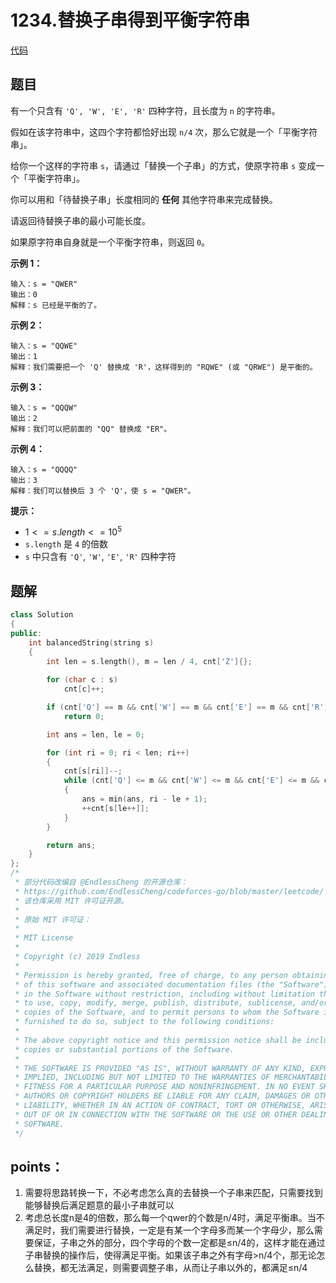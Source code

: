 # 1234.替换子串得到平衡字符串

[代码](/leetcode/1234.%20替换子串得到平衡字符串/1234.cpp)  

## 题目

有一个只含有 `'Q', 'W', 'E', 'R'` 四种字符，且长度为 `n` 的字符串。

假如在该字符串中，这四个字符都恰好出现 `n/4` 次，那么它就是一个「平衡字符串」。



给你一个这样的字符串 `s`，请通过「替换一个子串」的方式，使原字符串 `s` 变成一个「平衡字符串」。

你可以用和「待替换子串」长度相同的 **任何** 其他字符串来完成替换。

请返回待替换子串的最小可能长度。

如果原字符串自身就是一个平衡字符串，则返回 `0`。

 

**示例 1：**

```
输入：s = "QWER"
输出：0
解释：s 已经是平衡的了。
```

**示例 2：**

```
输入：s = "QQWE"
输出：1
解释：我们需要把一个 'Q' 替换成 'R'，这样得到的 "RQWE" (或 "QRWE") 是平衡的。
```

**示例 3：**

```
输入：s = "QQQW"
输出：2
解释：我们可以把前面的 "QQ" 替换成 "ER"。 
```

**示例 4：**

```
输入：s = "QQQQ"
输出：3
解释：我们可以替换后 3 个 'Q'，使 s = "QWER"。
```

 

**提示：**

- $1 <= s.length <= 10^5$
- `s.length` 是 `4` 的倍数
- `s` 中只含有 `'Q'`, `'W'`, `'E'`, `'R'` 四种字符



## 题解

```cpp
class Solution
{
public:
    int balancedString(string s)
    {
        int len = s.length(), m = len / 4, cnt['Z']{};
        
        for (char c : s)
            cnt[c]++;

        if (cnt['Q'] == m && cnt['W'] == m && cnt['E'] == m && cnt['R'] == m)
            return 0;

        int ans = len, le = 0;

        for (int ri = 0; ri < len; ri++)
        {
            cnt[s[ri]]--;
            while (cnt['Q'] <= m && cnt['W'] <= m && cnt['E'] <= m && cnt['R'] <= m)
            {
                ans = min(ans, ri - le + 1);
                ++cnt[s[le++]];
            }
        }

        return ans;
    }
};
/*
 * 部分代码改编自 @EndlessCheng 的开源仓库：
 * https://github.com/EndlessCheng/codeforces-go/blob/master/leetcode/
 * 该仓库采用 MIT 许可证开源。
 * 
 * 原始 MIT 许可证：
 * 
 * MIT License
 *
 * Copyright (c) 2019 Σndless
 *
 * Permission is hereby granted, free of charge, to any person obtaining a copy
 * of this software and associated documentation files (the "Software"), to deal
 * in the Software without restriction, including without limitation the rights
 * to use, copy, modify, merge, publish, distribute, sublicense, and/or sell
 * copies of the Software, and to permit persons to whom the Software is
 * furnished to do so, subject to the following conditions:
 *
 * The above copyright notice and this permission notice shall be included in all
 * copies or substantial portions of the Software.
 *
 * THE SOFTWARE IS PROVIDED "AS IS", WITHOUT WARRANTY OF ANY KIND, EXPRESS OR
 * IMPLIED, INCLUDING BUT NOT LIMITED TO THE WARRANTIES OF MERCHANTABILITY,
 * FITNESS FOR A PARTICULAR PURPOSE AND NONINFRINGEMENT. IN NO EVENT SHALL THE
 * AUTHORS OR COPYRIGHT HOLDERS BE LIABLE FOR ANY CLAIM, DAMAGES OR OTHER
 * LIABILITY, WHETHER IN AN ACTION OF CONTRACT, TORT OR OTHERWISE, ARISING FROM,
 * OUT OF OR IN CONNECTION WITH THE SOFTWARE OR THE USE OR OTHER DEALINGS IN THE
 * SOFTWARE.
 */
```



## points：

1. 需要将思路转换一下，不必考虑怎么真的去替换一个子串来匹配，只需要找到能够替换后满足题意的最小子串就可以
2. 考虑总长度n是4的倍数，那么每一个qwer的个数是n/4时，满足平衡串。当不满足时，我们需要进行替换，一定是有某一个字母多而某一个字母少，那么需要保证，子串之外的部分，四个字母的个数一定都是≤n/4的，这样才能在通过子串替换的操作后，使得满足平衡。如果该子串之外有字母>n/4个，那无论怎么替换，都无法满足，则需要调整子串，从而让子串以外的，都满足≤n/4